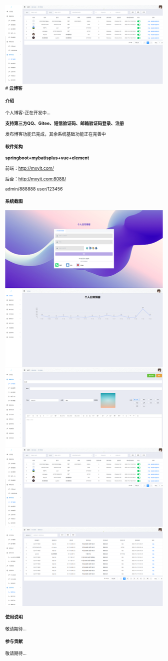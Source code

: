 ![输入图片说明](doc/image/02/04.png)#  **云博客** 

#### 介绍
个人博客-正在开发中...

 **支持第三方QQ、Gitee、短信验证码、邮箱验证码登录、注册** 

发布博客功能已完成，其余系统基础功能正在完善中

#### 软件架构
 **springboot+mybatisplus+vue+element** 

前端：http://mxyit.com/

后台：http://mxyit.com:8088/

admin/888888
user/123456

#### 系统截图
![输入图片说明](doc/image/02/login-01.png)
![输入图片说明](doc/image/02/02.png)
![输入图片说明](doc/image/02/03.png)
![输入图片说明](doc/image/02/04.png)
![输入图片说明](doc/image/02/05.png)

#### 使用说明

敬请期待...

#### 参与贡献

敬请期待...


